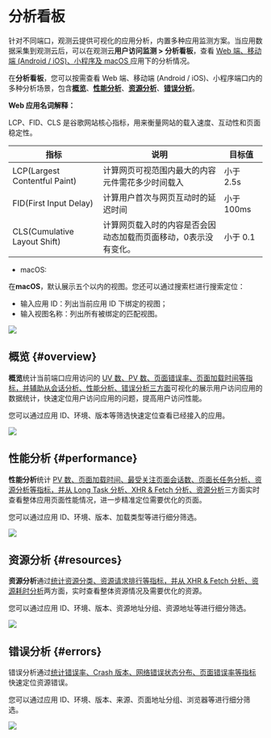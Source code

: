 # 分析看板


针对不同端口，观测云提供可视化的应用分析，内置多种应用监测方案。当应用数据采集到观测云后，可以在观测云**用户访问监测 > 分析看板**，查看 <u>Web 端、移动端 (Android / iOS)、小程序及 macOS </u>应用下的分析情况。


在**分析看板**，您可以按需查看 Web 端、移动端 (Android / iOS)、小程序端口内的多种分析场景，包含[**概览**](#overview)、[**性能分析**](#performance)、[**资源分析**](#resources)、[**错误分析**](#errors)。

**Web 应用名词解释：**

LCP、FID、CLS 是谷歌网站核心指标，用来衡量网站的载入速度、互动性和页面稳定性。

| 指标 | 说明 | 目标值 |
| --- | --- | --- |
| LCP(Largest Contentful Paint) | 计算网页可视范围内最大的内容元件需花多少时间载入 | 小于 2.5s |
| FID(First Input Delay) | 计算用户首次与网页互动时的延迟时间 | 小于 100ms |
| CLS(Cumulative Layout Shift) | 计算网页载入时的内容是否会因动态加载而页面移动，0表示没有变化。 | 小于 0.1 |

- macOS:

在**macOS**，默认展示五个以内的视图。您还可以通过搜索栏进行搜索定位：

- 输入应用 ID：列出当前应用 ID 下绑定的视图；  
- 输入视图名称：列出所有被绑定的匹配视图。

![](img/board.png)


## 概览 {#overview}

**概览**统计当前端口应用访问的 <u>UV 数、PV 数、页面错误率、页面加载时间等指标，并辅助从会话分析、性能分析、错误分析三方面</u>可视化的展示用户访问应用的数据统计，快速定位用户访问应用的问题，提高用户访问性能。

您可以通过应用 ID、环境、版本等筛选快速定位查看已经接入的应用。

![](img/overview-1.png)

## 性能分析 {#performance}

**性能分析**统计 <u>PV 数、页面加载时间、最受关注页面会话数、页面长任务分析、资源分析等指标，并从 Long Task 分析、XHR & Fetch 分析、资源分析</u>三方面实时查看整体应用页面性能情况，进一步精准定位需要优化的页面。

您可以通过应用 ID、环境、版本、加载类型等进行细分筛选。

![](img/overview-2.png)

## 资源分析 {#resources}

**资源分析**通过<u>统计资源分类、资源请求排行等指标，并从 XHR & Fetch 分析、资源耗时分析</u>两方面，实时查看整体资源情况及需要优化的资源。

您可以通过应用 ID、环境、版本、资源地址分组、资源地址等进行细分筛选。

![](img/overview-3.png)

## 错误分析 {#errors}

错误分析通过<u>统计错误率、Crash 版本、网络错误状态分布、页面错误率等指标</u>快速定位资源错误。

您可以通过应用 ID、环境、版本、来源、页面地址分组、浏览器等进行细分筛选。

![](img/overview-4.png)



